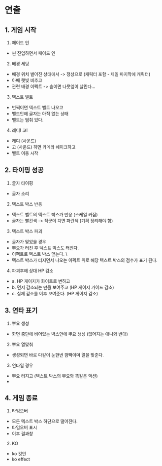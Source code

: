 # 연출
## 1. 게임 시작
1) 페이드 인
  - 씬 진입하면서 페이드 인
2) 배경 세팅
  - 배경 위치 벌어진 상태에서 -> 정상으로 (캐릭터 포함 - 제일 마지막에 캐릭터)
  - 아때 햇빛 비추고  
  - 관련 배경 이펙트 ->  숲이면 나뭇잎이 날린다...
3) 텍스트 벨트 
  - 번쩍이면 텍스트 벨트 나오고 
  - 벨드안에 글자는 아직 없는 상태
  - 벨트는 멈춰 있다. 
4) 레디! 고!
  - 레디 (사운드)
  - 고 (사운드) 하면 카메라 쉐이크하고 
  - 벨트 이동 시작  

## 2. 타이핑 성공
1) 글자 타이핑
  - 글자 소리 
2) 텍스트 박스 반응  
  - 텍스트 벨트의 텍스트 박스가 반응 (스케일 커짐)
  - 글자는 빨간색 -> 적군이 치면 파란색 (기획 정리해야 함) 
3) 텍스트 박스 파괴
  - 글자가 맞았을 경우 
  - 뿌요가 터진 후 텍스트 박스도 터진다.
  - 이펙트로 텍스트 박스 덮는다. \
  - 텍스트 박스가 터지면서 나오는 이펙트 위로 해당 텍스트 박스의 점수가 표기 된다. 
4) 파괴후에 상대 HP 감소
  - a. HP 게이지가 화이트로 변하고
  - b. 먼저 감소되는 만큼 보여주고 (HP 게이지 가이드 감소)
  - c. 실제 감소를 이후 보여준다. (HP 게이지 감소)

## 3. 연타 표기
1) 뿌요 생성
  - 화면 중단에 비어있는 박스안에 뿌요 생성 (없어지는 애니와 반대)
2) 뿌요 열맞춰
  - 생성되면 바로 다같이 눈한번 깜빡이며 열을 맞춘다.
3) 연타일 경우
  - 뿌요 터지고 (텍스트 박스의 뿌요와 똑같은 액션)  
  -    

## 4. 게임 종료
1) 타임오버
  - 모든 텍스트 박스 하단으로 떨어진다.
  - 타임오버 표시 
  - 이후 결과창

2) KO
  - ko 컷인
  - ko effect
